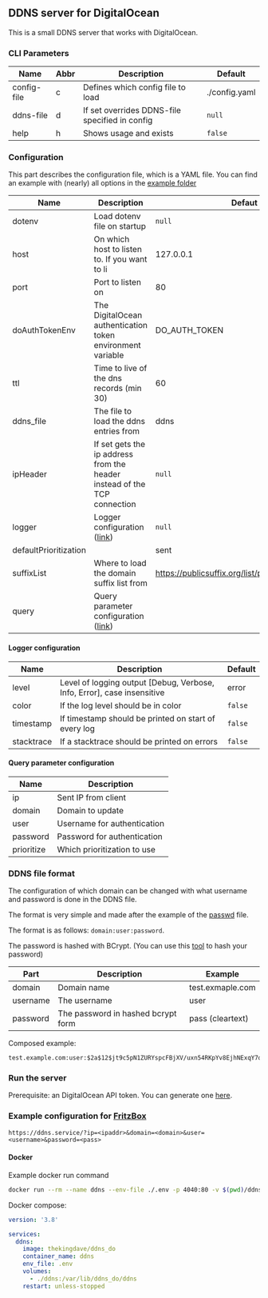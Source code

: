 ## DDNS server for DigitalOcean

This is a small DDNS server that works with DigitalOcean.

### CLI Parameters

| Name        | Abbr | Description                                    | Default       |
| ----------- | ---- | ---------------------------------------------- | ------------- |
| config-file | c    | Defines which config file to load              | ./config.yaml |
| ddns-file   | d    | If set overrides DDNS-file specified in config | `null`        |
| help        | h    | Shows usage and exists                         | `false`       |

### Configuration

This part describes the configuration file, which is a YAML file. You can find an example with (nearly) all options in the [example folder](https://github.com/TheKingDave/ddns_do/blob/master/example/config.yaml)

| Name                  | Description                                                  | Defaut                                               |
| --------------------- | ------------------------------------------------------------ | ---------------------------------------------------- |
| dotenv                | Load dotenv file on startup                                  | `null`                                               |
| host                  | On which host to listen to. If you want to li                | 127.0.0.1                                            |
| port                  | Port to listen on                                            | 80                                                   |
| doAuthTokenEnv        | The DigitalOcean authentication token environment variable   | DO_AUTH_TOKEN                                        |
| ttl                   | Time to live of the dns records (min 30)                     | 60                                                   |
| ddns_file             | The file to load the ddns entries from                       | ddns                                                 |
| ipHeader              | If set gets the ip address from the header instead of the TCP connection | `null`                                               |
| logger                | Logger configuration ([link](#logger-configuration))         | `null`                                               |
| defaultPrioritization |                                                              | sent                                                 |
| suffixList            | Where to load the domain suffix list from                    | https://publicsuffix.org/list/public_suffix_list.dat |
| query                 | Query parameter configuration ([link](#query-parameter-configuration)) |                                                      |

#### Logger configuration

| Name       | Description                                                  | Default |
| ---------- | ------------------------------------------------------------ | ------- |
| level      | Level of logging output [Debug, Verbose, Info, Error], case insensitive | error   |
| color      | If the log level should be in color                          | `false` |
| timestamp  | If timestamp should be printed on start of every log         | `false` |
| stacktrace | If a stacktrace should be printed on errors                  | `false` |

#### Query parameter configuration

| Name       | Description                 |
| ---------- | --------------------------- |
| ip         | Sent IP from client         |
| domain     | Domain to update            |
| user       | Username for authentication |
| password   | Password for authentication |
| prioritize | Which prioritization to use |

### DDNS file format

The configuration of which domain can be changed with what username and password is done in the DDNS file.

The format is very simple and made after the example of the [passwd](https://en.wikipedia.org/wiki/Passwd) file.

The format is as follows: `domain:user:password`.

The password is hashed with BCrypt. (You can use this [tool](https://www.browserling.com/tools/bcrypt) to hash your password)

| Part     | Description                        | Example          |
| -------- | ---------------------------------- | ---------------- |
| domain   | Domain name                        | test.exmaple.com |
| username | The username                       | user             |
| password | The password in hashed bcrypt form | pass (cleartext) |

Composed example:

```text
test.example.com:user:$2a$12$jt9c5pN1ZURYspcFBjXV/uxn54RKpYv8EjhNExqY7owZyf/GZGzQK
```

### Run the server

Prerequisite: an DigitalOcean API token. You can generate one [here](https://cloud.digitalocean.com/account/api/tokens).

### Example configuration for [FritzBox](https://at.avm.de/produkte/fritzbox/)
```text
https://ddns.service/?ip=<ipaddr>&domain=<domain>&user=<username>&password=<pass>
```

#### Docker
Example docker run command
```sh
docker run --rm --name ddns --env-file ./.env -p 4040:80 -v $(pwd)/ddns:/var/lib/ddns_do/ddns thekingdave/ddns_do
```
Docker compose:
```yaml
version: '3.8'

services:
  ddns:
    image: thekingdave/ddns_do
    container_name: ddns
    env_file: .env
    volumes:
      - ./ddns:/var/lib/ddns_do/ddns
    restart: unless-stopped
```


